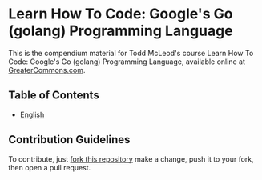 # Learn How To Code: Google's Go (golang) Programming Language

This is the compendium material for Todd McLeod's course Learn How To Code: Google's Go (golang) Programming Language, available online at [GreaterCommons.com](https://greatercommons.com/).  
  
## Table of Contents

  * [English](TOC_EN.md)

## Contribution Guidelines  
  
To contribute, just [fork this repository](https://github.com/GoesToEleven/go-programming#fork-destination-box) make a change, push it to your fork, then open a pull request.  
  

